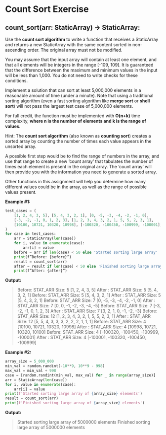 # Count Sort Exercise

## **count_sort**(arr: StaticArray) -> StaticArray:

Use the **count sort algorithm** to write a function that receives a StaticArray and returns a new StaticArray with the same content sorted in non-ascending order. The original array must not be modified.

You may assume that the input array will contain at least one element, and that all elements will be integers in the range [-109, 109]. It is guaranteed that the difference between the maximum and minimum values in the input will be less than 1,000. You do not need to write checks for these conditions.

Implement a solution that can sort at least 5,000,000 elements in a reasonable amount of time (under a minute). Note that using a traditional sorting algorithm (even a fast sorting algorithm like **merge sort** or **shell sort**) will not pass the largest test case of 5,000,000 elements.

For full credit, the function must be implemented with **O(n+k)** time complexity, **where n is the number of elements and k is the range of values.**

Hint: The **count sort algorithm** (also known as **counting sort**) creates a sorted array by counting the number of times each value appears in the unsorted array.

A possible first step would be to find the range of numbers in the array, and use that range to create a new ‘count array’ that tabulates the number of times each element is present in the original array. The ‘count array’ will then provide you with the information you need to generate a sorted array.

Other functions in this assignment will help you determine how many different values could be in the array, as well as the range of possible values present.

**Example #1:**

```python
test_cases = (
    [1, 2, 4, 3, 5], [5, 4, 3, 2, 1], [0, -5, -3, -4, -2, -1, 0],
    [-3, -2, -1, 0, 1, 2, 3], [1, 2, 3, 4, 3, 2, 1, 5, 5, 2, 3, 1],
    [10100, 10721, 10320, 10998], [-100320, -100450, -100999, -100001],
)
for case in test_cases:
    arr = StaticArray(len(case))
    for i, value in enumerate(case):
        arr[i] = value
    before = arr if len(case) < 50 else 'Started sorting large array'
    print(f”Before: {before}”)
    result = count_sort(arr)
    after = result if len(case) < 50 else 'Finished sorting large array'
    print(f”After: {after}”)
```

**Output:**

> Before: STAT_ARR Size: 5 [1, 2, 4, 3, 5]
> After : STAT_ARR Size: 5 [5, 4, 3, 2, 1]
> Before: STAT_ARR Size: 5 [5, 4, 3, 2, 1]
> After : STAT_ARR Size: 5 [5, 4, 3, 2, 1]
> Before: STAT_ARR Size: 7 [0, -5, -3, -4, -2, -1, 0]
> After : STAT_ARR Size: 7 [0, 0, -1, -2, -3, -4, -5]
> Before: STAT_ARR Size: 7 [-3, -2, -1, 0, 1, 2, 3]
> After : STAT_ARR Size: 7 [3, 2, 1, 0, -1, -2, -3]
> Before: STAT_ARR Size: 12 [1, 2, 3, 4, 3, 2, 1, 5, 5, 2, 3, 1]
> After : STAT_ARR Size: 12 [5, 5, 4, 3, 3, 3, 2, 2, 2, 1, 1, 1]
> Before: STAT_ARR Size: 4 [10100, 10721, 10320, 10998]
> After : STAT_ARR Size: 4 [10998, 10721, 10320, 10100]
> Before: STAT_ARR Size: 4 [-100320, -100450, -100999, -100001]
> After : STAT_ARR Size: 4 [-100001, -100320, -100450, -100999]

**Example #2:**

```python
array_size = 5_000_000
min_val = random.randint(-10**9, 10**9 - 998)
max_val = min_val + 998
case = [random.randint(min_val, max_val) for _ in range(array_size)]
arr = StaticArray(len(case))
for i, value in enumerate(case):
    arr[i] = value
print(f'Started sorting large array of {array_size} elements')
result = count_sort(arr)
print(f'Finished sorting large array of {array_size} elements')
```

**Output:**

> Started sorting large array of 5000000 elements
> Finished sorting large array of 5000000 elements
